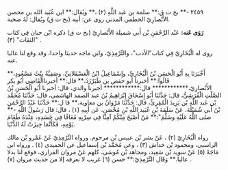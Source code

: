 ٢٤٥٩ -** بخ ت ق:** سلمة بن عَبد اللَّهِ (٢) ،** ويُقال:** ابن عُبَيد الله بن محصن الأَنْصارِيّ الخطمي المدني روى عن: أبيه (بخ ت ق) ويُقال: لَهُ صحبة.

**رَوَى عَنه:** عَبْد الرَّحْمَنِ بْن أَبي شميلة الأَنْصارِيّ (بخ ت ق) ذكره ابْن حبان فِي كتاب "الثقات" (٣) .

روى له الْبُخَارِيّ فِي كتاب"الأدب"، والتِّرْمِذِيّ، وابن ماجه حديثا واحدا، وقد وقع لنا عاليا عنه.

أَخْبَرَنَا بِهِ أَبُو الْحَسَنِ بْنُ الْبُخَارِيِّ، وإِسْمَاعِيلُ ابْنُ الْعَسْقَلانِيِّ، وصَفِيَّةُ بِنْتُ مَسْعُودٍ،** قَالُوا:** أخبرنا أبو حفص بن طَبَرْزَذَ،** قال:** أخبرناالْقَاضِي أَبُو بكر الأَنْصارِيّ،************ قال:************ أخبرنا والدي، قال: أخبرنا أَبُو الْحَسَنِ بْنُ الصَّلْتِ الْقُرَشِيُّ، قال: حَدَّثَنَا أَبُو إِسْحَاقَ إِبْرَاهِيمُ بْنُ عبد الصمد الهاشمي، قال: حَدَّثَنَا مُحَمَّد بْن عَبد اللَّهِ بْن يَزِيدَ الْمُقِرِئُ، قال: حَدَّثَنَا مَرْوَانُ بن معاوية،** قا ل:** حَدَّثَنَا عَبْدُ الرَّحْمَنِ بْنُ أَبي شُمَيْلَةَ، عَنْ سَلَمَةَ بْنِ عُبَيد اللَّهِ بْنِ مُحْصَنٍ، عَن أَبِيهِ (١) ، قال: قال رَسُولُ اللَّهِ -** صلى اللَّهُ عَلَيْهِ وسَلَّمَ":** مَنْ أَصْبَحَ مِنْكُمْ آمِنًا فِي سِرْبِهِ مُعَافًا فِي جَسَدِهِ، عِنْدَهُ طَعَامَ يَوْمِهِ، فَكَأَنَّمَا حِيزَتْ لَهُ الدُّنْيَا.

رواه الْبُخَارِيّ (٢) ، عَنْ بشر بْن عبيس بْن مرحوم. ورواه التِّرْمِذِيّ عَنْ عَمْرو بْن مالك الراسبي، ومحمود بْن خداش (٣) ، وعن مُحَمَّد بْن إسماعيل عن الحميدي (٤) . ورواه ابن مَاجَهْ (٥) عَنْ سويد بْن سَعِيد، ومجاهد بْن مُوسَى، كلهم عَنْ مروان الفزاري، فوقع لنا بدلا عاليا.** وَقَال التِّرْمِذِيّ:** حسن (٦) غريب لا نعرفه إلا من حديث مروان (٧) .